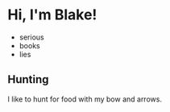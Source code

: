 # Hi, I'm Blake!

- serious
- books
- lies

## **Hunting**

I like to hunt for food with my bow and arrows.

